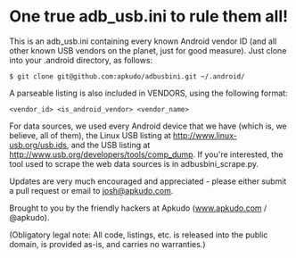 One true adb_usb.ini to rule them all!
======================================

This is an adb_usb.ini containing every known Android vendor ID (and all other known USB vendors on the planet,
just for good measure). Just clone into your .android directory, as follows:

    $ git clone git@github.com:apkudo/adbusbini.git ~/.android/

A parseable listing is also included in VENDORS, using the following format:

    <vendor_id> <is_android_vendor> <vendor_name>

For data sources, we used every Android device that we have (which is, we believe, all of them), the Linux USB
listing at http://www.linux-usb.org/usb.ids, and the USB listing at http://www.usb.org/developers/tools/comp_dump.
If you're interested, the tool used to scrape the web data sources is in adbusbini_scrape.py.

Updates are very much encouraged and appreciated - please either submit a pull request or email to
josh@apkudo.com.

Brought to you by the friendly hackers at Apkudo (www.apkudo.com / @apkudo).

(Obligatory legal note: All code, listings, etc. is released into the public domain, is provided as-is,
and carries no warranties.)
